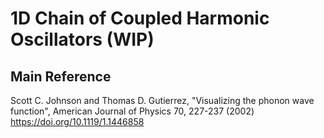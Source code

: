 # 1D Chain of Coupled Harmonic Oscillators (WIP)

## Main Reference

Scott C. Johnson and Thomas D. Gutierrez, 
"Visualizing the phonon wave function",
American Journal of Physics 70, 227-237 (2002) 
https://doi.org/10.1119/1.1446858 

